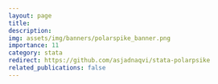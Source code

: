```yaml
---
layout: page
title: 
description: 
img: assets/img/banners/polarspike_banner.png
importance: 11
category: stata
redirect: https://github.com/asjadnaqvi/stata-polarpsike
related_publications: false
---
```


